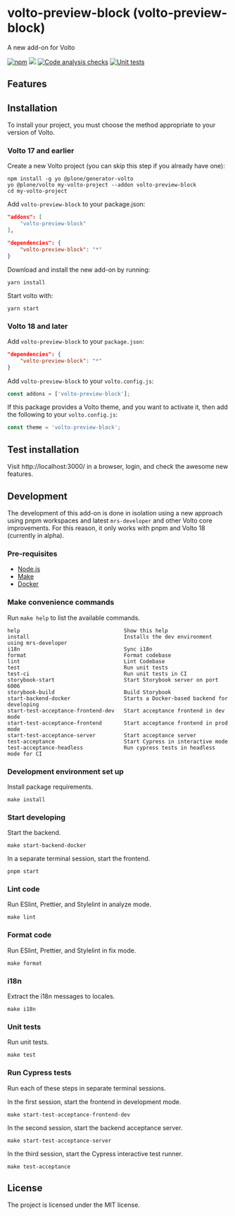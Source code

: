 # volto-preview-block (volto-preview-block)

A new add-on for Volto

[![npm](https://img.shields.io/npm/v/volto-preview-block)](https://www.npmjs.com/package/volto-preview-block)
[![](https://img.shields.io/badge/-Storybook-ff4785?logo=Storybook&logoColor=white&style=flat-square)](https://collective.github.io/volto-preview-block/)
[![Code analysis checks](https://github.com/collective/volto-preview-block/actions/workflows/code.yml/badge.svg)](https://github.com/collective/volto-preview-block/actions/workflows/code.yml)
[![Unit tests](https://github.com/collective/volto-preview-block/actions/workflows/unit.yml/badge.svg)](https://github.com/collective/volto-preview-block/actions/workflows/unit.yml)

## Features

<!-- List your awesome features here -->

## Installation

To install your project, you must choose the method appropriate to your version of Volto.


### Volto 17 and earlier

Create a new Volto project (you can skip this step if you already have one):

```
npm install -g yo @plone/generator-volto
yo @plone/volto my-volto-project --addon volto-preview-block
cd my-volto-project
```

Add `volto-preview-block` to your package.json:

```JSON
"addons": [
    "volto-preview-block"
],

"dependencies": {
    "volto-preview-block": "*"
}
```

Download and install the new add-on by running:

```
yarn install
```

Start volto with:

```
yarn start
```

### Volto 18 and later

Add `volto-preview-block` to your `package.json`:

```json
"dependencies": {
    "volto-preview-block": "*"
}
```

Add `volto-preview-block` to your `volto.config.js`:

```javascript
const addons = ['volto-preview-block'];
```

If this package provides a Volto theme, and you want to activate it, then add the following to your `volto.config.js`:

```javascript
const theme = 'volto-preview-block';
```

## Test installation

Visit http://localhost:3000/ in a browser, login, and check the awesome new features.


## Development

The development of this add-on is done in isolation using a new approach using pnpm workspaces and latest `mrs-developer` and other Volto core improvements.
For this reason, it only works with pnpm and Volto 18 (currently in alpha).


### Pre-requisites

-   [Node.js](https://6.docs.plone.org/install/create-project.html#node-js)
-   [Make](https://6.docs.plone.org/install/create-project.html#make)
-   [Docker](https://6.docs.plone.org/install/create-project.html#docker)


### Make convenience commands

Run `make help` to list the available commands.

```text
help                                 Show this help
install                              Installs the dev environment using mrs-developer
i18n                                 Sync i18n
format                               Format codebase
lint                                 Lint Codebase
test                                 Run unit tests
test-ci                              Run unit tests in CI
storybook-start                      Start Storybook server on port 6006
storybook-build                      Build Storybook
start-backend-docker                 Starts a Docker-based backend for developing
start-test-acceptance-frontend-dev   Start acceptance frontend in dev mode
start-test-acceptance-frontend       Start acceptance frontend in prod mode
start-test-acceptance-server         Start acceptance server
test-acceptance                      Start Cypress in interactive mode
test-acceptance-headless             Run cypress tests in headless mode for CI
```

### Development environment set up

Install package requirements.

```shell
make install
```

### Start developing

Start the backend.

```shell
make start-backend-docker
```

In a separate terminal session, start the frontend.

```shell
pnpm start
```

### Lint code

Run ESlint, Prettier, and Stylelint in analyze mode.

```shell
make lint
```

### Format code

Run ESlint, Prettier, and Stylelint in fix mode.

```shell
make format
```

### i18n

Extract the i18n messages to locales.

```shell
make i18n
```

### Unit tests

Run unit tests.

```shell
make test
```

### Run Cypress tests

Run each of these steps in separate terminal sessions.

In the first session, start the frontend in development mode.

```shell
make start-test-acceptance-frontend-dev
```

In the second session, start the backend acceptance server.

```shell
make start-test-acceptance-server
```

In the third session, start the Cypress interactive test runner.

```shell
make test-acceptance
```

## License

The project is licensed under the MIT license.
